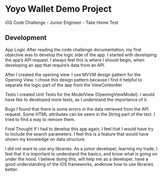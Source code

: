 # Yoyo Wallet Demo Project
 iOS Code Challenge - Junior Engineer -  Take Home Test

## Development

App Logic
After reading the code challenge documentation, my first objective was to develop the logic side of the app. I started with developing the app’s API request. I always feel this is where I should begin, when developing an app that require’s data from an API.

After I created the opening view. I use MVVM design pattern for the Opening View. I chose this design pattern because I find it helpful to separate the logic part of the app from the ViewContonller

Tests
I created Unit Tests for the ModelView (OpeningViewModel). I would have like to developed more tests, as I understand the importance of it.  

Bugs
I found that there is some errors in the data retrieved from the API request. Some HTML attributes can be seem in the String part of the text. I tried to find a way to remove them. 

Final Thought
If I had to develop this app again, I feel that I would have try to include the search parameters. I feel this is a feature that would have shown my knowledge on data structure. 

I did not want to use any libraries. As a junior developer, learning my trade, I feel that it is important to understand the basics, and know what is going on under the hood. I believe doing this, will help me as a developer, have a good understanding of the iOS frameworks, andknow how to use libraries better. 
